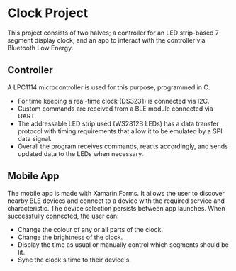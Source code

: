 # Clock Project
This project consists of two halves; a controller for an LED strip-based 7 segment display clock, and an app to interact with the controller via Bluetooth Low Energy.

## Controller
A LPC1114 microcontroller is used for this purpose, programmed in C.
- For time keeping a real-time clock (DS3231) is connected via I2C.
- Custom commands are received from a BLE module connected via UART.
- The addressable LED strip used (WS2812B LEDs) has a data transfer protocol with timing requirements that allow it to be emulated by a SPI data signal.
- Overall the program receives commands, reacts accordingly, and sends updated data to the LEDs when necessary.

## Mobile App
The mobile app is made with Xamarin.Forms.
It allows the user to discover nearby BLE devices and connect to a device with the required service and characteristic. The device selection persists between app launches.
When successfully connected, the user can:
- Change the colour of any or all parts of the clock.
- Change the brightness of the clock.
- Display the time as usual or manually control which segments should be lit.
- Sync the clock's time to their device's.
